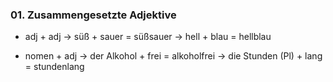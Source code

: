 ### 01.  Zusammengesetzte Adjektive

- adj + adj
-> süß + sauer = süßsauer
-> hell + blau = hellblau

- nomen + adj
-> der Alkohol + frei = alkoholfrei
-> die Stunden (Pl) + lang = stundenlang


 